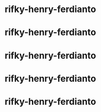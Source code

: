 # rifky-henry-ferdianto
# rifky-henry-ferdianto
# rifky-henry-ferdianto
# rifky-henry-ferdianto
# rifky-henry-ferdianto
